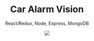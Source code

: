 <h1 align="center">
Car Alarm Vision
</h1>
<p align="center">
  React/Redux, Node, Express, MongoDB
</p>

<p align="center">
   <a href="https://github.com/dpavlovspace/car-alarm-vision/blob/main/LICENSE">
      <img src="https://img.shields.io/badge/License-MIT-green.svg" />
   </a>
</p>
